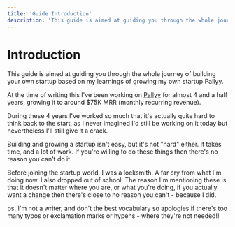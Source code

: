 ```yaml
---
title: 'Guide Introduction'
description: 'This guide is aimed at guiding you through the whole journey of building your own startup based on my learnings of growing my own startup Pallyy.'
---
```


# Introduction

This guide is aimed at guiding you through the whole journey of building your own startup based on my learnings of growing my own startup Pallyy.

At the time of writing this I've been working on [Pallyy](https://pallyy.com) for almost 4 and a half years, growing it to around $75K MRR (monthly recurring revenue).

During these 4 years I've worked so much that it's actually quite hard to think back to the start, as I never imagined I'd still be working on it today but nevertheless I'll still give it a crack.

Building and growing a startup isn't easy, but it's not "hard" either. It takes time, and a lot of work. If you're willing to do these things then there's no reason you can't do it.

Before joining the startup world, I was a locksmith. A far cry from what I'm doing now. I also dropped out of school. The reason I'm mentioning these is that it doesn't matter where you are, or what you're doing, if you actually want a change then there's close to no reason you can't - because I did.

ps. I'm not a writer, and don't the best vocabulary so apologies if there's too many typos or exclamation marks or hypens - where they're not needed!!